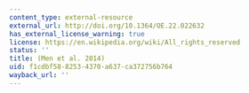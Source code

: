 ```yaml
---
content_type: external-resource
external_url: http://doi.org/10.1364/OE.22.022632
has_external_license_warning: true
license: https://en.wikipedia.org/wiki/All_rights_reserved
status: ''
title: (Men et al. 2014)
uid: f1cdbf58-8253-4370-a637-ca372756b764
wayback_url: ''
---
```

